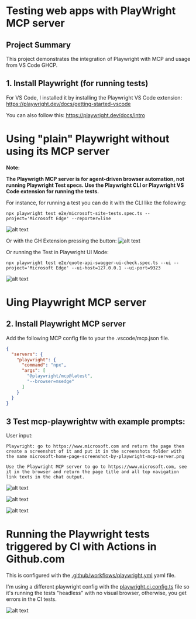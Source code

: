 # Testing web apps with PlayWright MCP server

## Project Summary

This project demonstrates the integration of Playwright with MCP and usage from VS Code GHCP.

## 1. Install Playwright (for running tests)

For VS Code, I installed it by installing the Playwright VS Code extension:
https://playwright.dev/docs/getting-started-vscode

You can also follow this: https://playwright.dev/docs/intro

# Using "plain" Playwright without using its MCP server

**Note:**

**The Playwrigth MCP server is for agent-driven browser automation, not running Playwright Test specs. Use the Playwright CLI or Playwright VS Code extension for running the tests.**

For instance, for running a test you can do it with the CLI like the following:

```
npx playwright test e2e/microsoft-site-tests.spec.ts --project='Microsoft Edge' --reporter=line
```
![alt text](images/tests-cli.png)

Or with the GH Extension pressing the button:
![alt text](images/tests-extension.png)

Or running the Test in Playwright UI Mode:
```
npx playwright test e2e/quote-api-swagger-ui-check.spec.ts --ui --project='Microsoft Edge' --ui-host=127.0.0.1 --ui-port=9323
```

![alt text](images/playwright-test-ui.png)


# Uing Playwright MCP server

## 2. Install Playwright MCP server

Add the following MCP config file to your the .vscode/mcp.json file.

```json
{
  "servers": {
    "playwright": {
      "command": "npx",
      "args": [
        "@playwright/mcp@latest",
        "--browser=msedge"
      ]
    }
  }
}
```

## 3 Test mcp-playwrightw with example prompts:

User input:
```text
Playwright: go to https://www.microsoft.com and return the page then create a screenshot of it and put it in the screenshots folder with the name microsoft-home-page-screenshot-by-playwright-mcp-server.png
```

```text
Use the Playwright MCP server to go to https://www.microsoft.com, see it in the browser and return the page title and all top navigation link texts in the chat output.
```


![alt text](images/MCP-server-Playwright-exec-1.png)

![alt text](images/MCP-server-Playwright-exec-2.png)

![alt text](images/MCP-server-Playwright-exec-3.png)




# Running the Playwright tests triggered by CI with Actions in Github.com

This is configured with the [.github/workflows/playwright.yml](.github/workflows/playwright.yml) yaml file.

I'm using a different playwright config with the [playwright.ci.config.ts](/playwright.ci.config.ts) file so it's running the tests "headless" with no visual browser, otherwise, you get errors in the CI tests.

![alt text](images/ci-actions-tests-execution.png)